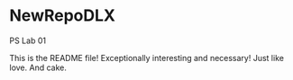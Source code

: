 # NewRepoDLX
PS Lab 01 

This is the README file! Exceptionally interesting and necessary! Just like love. And cake.
